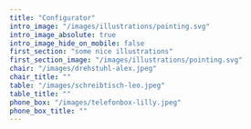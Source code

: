 ```yaml
---
title: "Configurator"
intro_image: "/images/illustrations/pointing.svg"
intro_image_absolute: true
intro_image_hide_on_mobile: false
first_section: "some nice illustrations"
first_section_image: "/images/illustrations/pointing.svg"
chair: "/images/drehstuhl-alex.jpeg"
chair_title: ""
table: "/images/schreibtisch-leo.jpeg"
table_title: ""
phone_box: "/images/telefonbox-lilly.jpeg"
phone_box_title: ""
---
```

